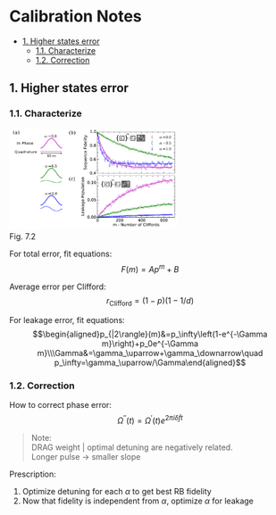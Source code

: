 # Calibration Notes

- [1. Higher states error](#1-higher-states-error)
  - [1.1. Characterize](#11-characterize)
  - [1.2. Correction](#12-correction)

## 1. Higher states error

### 1.1. Characterize

<img src="calibration-notes-images/2025-0525-170547.png" alt="" width="300"><br> Fig. 7.2</img>

For total error, fit equations:
$$F(m)=Ap^m+B$$

Average error per Clifford:
$$r_{\mathrm{Clifford}}=(1-p)(1-1/d)$$

For leakage error, fit equations:
$$\begin{aligned}p_{|2\rangle}(m)&=p_\infty\left(1-e^{-\Gamma m}\right)+p_0e^{-\Gamma m}\\\Gamma&=\gamma_\uparrow+\gamma_\downarrow\quad p_\infty=\gamma_\uparrow/\Gamma\end{aligned}$$

### 1.2. Correction

How to correct phase error:
$$\Omega^{\prime\prime}(t)=\Omega^{\prime}(t)e^{2\pi i\delta ft}$$

> Note:  
> DRAG weight | optimal detuning are negatively related.  
> Longer pulse $\to$ smaller slope

Prescription:

1. Optimize detuning for each $\alpha$ to get best RB fidelity
1. Now that fidelity is independent from $\alpha$, optimize $\alpha$ for leakage